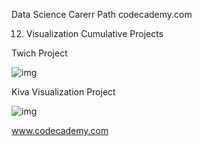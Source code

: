 Data Science Carerr Path codecademy.com

12. Visualization Cumulative Projects

Twich Project

![img](/Twitch-Project/Visualize_Data_with_Matplotlib.png)

Kiva Visualization Project

![img](/Kiva-Visulaization-Project\Visualizing_Kiva_Data_with_Seaborn.png)

www.codecademy.com
